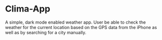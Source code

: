 # Clima-App
A simple, dark mode enabled weather app. User be able to check the weather for the current location based on the GPS data from the iPhone as well as by searching for a city manually.
